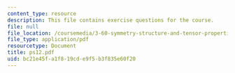 ```yaml
---
content_type: resource
description: This file contains exercise questions for the course.
file: null
file_location: /coursemedia/3-60-symmetry-structure-and-tensor-properties-of-materials-fall-2005/bc21e45fa1f819cde9f5b3f835e60f20_ps12.pdf
file_type: application/pdf
resourcetype: Document
title: ps12.pdf
uid: bc21e45f-a1f8-19cd-e9f5-b3f835e60f20
---
```

